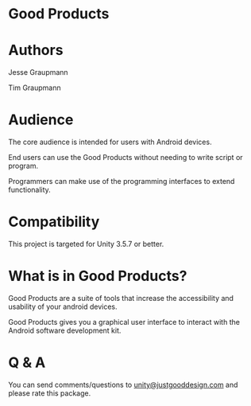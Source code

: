 Good Products
===

Authors
===

Jesse Graupmann

Tim Graupmann


Audience
===

The core audience is intended for users with Android devices.

End users can use the Good Products without needing to write script or program.

Programmers can make use of the programming interfaces to extend functionality.


Compatibility
===

This project is targeted for Unity 3.5.7 or better.


What is in Good Products?
===

Good Products are a suite of tools that increase the accessibility and usability of your android devices.

Good Products gives you a graphical user interface to interact with the Android software development kit.


Q & A
===

You can send comments/questions to unity@justgooddesign.com and please rate this package.
